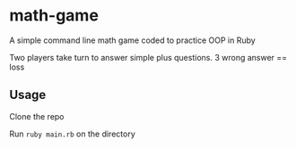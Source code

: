 # math-game
A simple command line math game coded to practice OOP in Ruby

Two players take turn to answer simple plus questions. 3 wrong answer == loss

## Usage
Clone the repo

Run `ruby main.rb` on the directory

